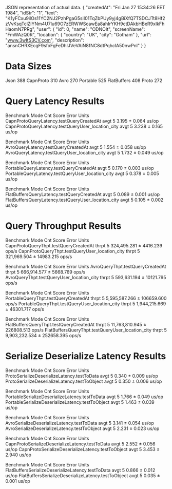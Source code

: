 JSON representation of actual data.
 {
   "createdAt": "Fri Jan 27 15:34:26 EET 1984",
   "idStr": "1",
   "text": "K1yFCxu9ilOs11YC2NJ2PzhPgaG5siI01TqZbPUy9yj4gBiXfQ7TSDCJTt8Hf2zVvKsqTclZiYNm4U7lu69O7zERWWScawEa8ahIrYKH9ctDAkbHBeR9xIkFhHaomN7PRg",
   "user": {
     "id": 0,
     "name": "ODNOIt",
     "screenName": "FmWAzQ0R",
     "location": {
       "country": "UK",
       "city": "Gotham"
     },
     "url": "www.3wItS3CV.com",
     "description": "ansnCHRXEcgF9sfoFgFeDhIJVeVAiN8fNC8dtPqhclA50nwPnl"
   }
 }

 
 # Data Sizes
 Json 388
 CapnProto 310
 Avro 270
 Portable 525
 FlatBuffers 408
 Proto 272
 
# Query Latency Results
 
Benchmark                                          Mode  Cnt  Score   Error  Units
CapnProtoQueryLatency.testQueryCreatedAt           avgt    5  3.195 ± 0.064  us/op
CapnProtoQueryLatency.testQueryUser_location_city  avgt    5  3.238 ± 0.165  us/op

Benchmark                                     Mode  Cnt  Score   Error  Units
AvroQueryLatency.testQueryCreatedAt           avgt    5  1.554 ± 0.058  us/op
AvroQueryLatency.testQueryUser_location_city  avgt    5  1.732 ± 0.049  us/op

Benchmark                                         Mode  Cnt  Score   Error  Units
PortableQueryLatency.testQueryCreatedAt           avgt    5  0.170 ± 0.003  us/op
PortableQueryLatency.testQueryUser_location_city  avgt    5  0.378 ± 0.005  us/op

Benchmark                                            Mode  Cnt  Score   Error  Units
FlatBuffersQueryLatency.testQueryCreatedAt           avgt    5  0.089 ± 0.001  us/op
FlatBuffersQueryLatency.testQueryUser_location_city  avgt    5  0.105 ± 0.002  us/op

# Query Throughput Results

Benchmark                                        Mode  Cnt       Score       Error  Units
CapnProtoQueryThpt.testQueryCreatedAt           thrpt    5  324,495.281 ±  4416.239  ops/s
CapnProtoQueryThpt.testQueryUser_location_city  thrpt    5  321,969.504 ± 14983.215  ops/s

Benchmark                                   Mode  Cnt       Score       Error  Units
AvroQueryThpt.testQueryCreatedAt           thrpt    5  666,914.577 ±  5668.769  ops/s
AvroQueryThpt.testQueryUser_location_city  thrpt    5  593,631.194 ± 10121.795  ops/s

Benchmark                                       Mode  Cnt        Score        Error  Units
PortableQueryThpt.testQueryCreatedAt           thrpt    5  5,595,587.266 ± 106659.600  ops/s
PortableQueryThpt.testQueryUser_location_city  thrpt    5  1,944,215.669 ±  46301.717  ops/s

Benchmark                                          Mode  Cnt         Score        Error  Units
FlatBuffersQueryThpt.testQueryCreatedAt           thrpt    5  11,763,810.945 ± 226808.513  ops/s
FlatBuffersQueryThpt.testQueryUser_location_city  thrpt    5   9,903,232.534 ± 252658.395  ops/s

# Serialize Deserialize Latency Results

Benchmark                                      Mode  Cnt  Score   Error  Units
ProtoSerializeDeserializeLatency.testToData    avgt    5  0.340 ± 0.009  us/op
ProtoSerializeDeserializeLatency.testToObject  avgt    5  0.350 ± 0.006  us/op

Benchmark                                         Mode  Cnt  Score   Error  Units
PortableSerializeDeserializeLatency.testToData    avgt    5  1.766 ± 0.049  us/op
PortableSerializeDeserializeLatency.testToObject  avgt    5  1.463 ± 0.039  us/op

Benchmark                                     Mode  Cnt  Score   Error  Units
AvroSerializeDeserializeLatency.testToData    avgt    5  3.141 ± 0.054  us/op
AvroSerializeDeserializeLatency.testToObject  avgt    5  2.231 ± 0.023  us/op

Benchmark                                          Mode  Cnt  Score   Error  Units
CapnProtoSerializeDeserializeLatency.testToData    avgt    5  2.552 ± 0.056  us/op
CapnProtoSerializeDeserializeLatency.testToObject  avgt    5  3.453 ± 2.940  us/op

Benchmark                                            Mode  Cnt  Score    Error  Units
FlatBuffersSerializeDeserializeLatency.testToData    avgt    5  0.866 ±  0.012  us/op
FlatBuffersSerializeDeserializeLatency.testToObject  avgt    5  0.035 ±  0.001  us/op

